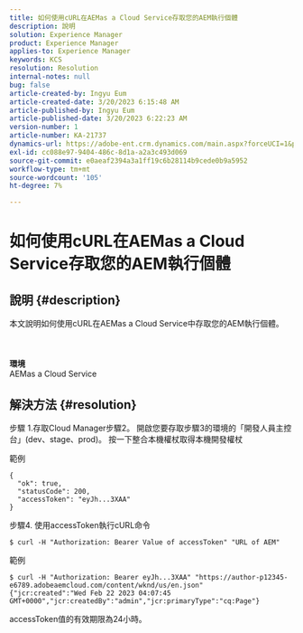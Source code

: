 ```yaml
---
title: 如何使用cURL在AEMas a Cloud Service存取您的AEM執行個體
description: 說明
solution: Experience Manager
product: Experience Manager
applies-to: Experience Manager
keywords: KCS
resolution: Resolution
internal-notes: null
bug: false
article-created-by: Ingyu Eum
article-created-date: 3/20/2023 6:15:48 AM
article-published-by: Ingyu Eum
article-published-date: 3/20/2023 6:22:23 AM
version-number: 1
article-number: KA-21737
dynamics-url: https://adobe-ent.crm.dynamics.com/main.aspx?forceUCI=1&pagetype=entityrecord&etn=knowledgearticle&id=d4301ca4-e6c6-ed11-b597-6045bd006295
exl-id: cc088e97-9404-486c-8d1a-a2a3c493d069
source-git-commit: e0aeaf2394a3a1ff19c6b28114b9cede0b9a5952
workflow-type: tm+mt
source-wordcount: '105'
ht-degree: 7%

---
```


# 如何使用cURL在AEMas a Cloud Service存取您的AEM執行個體

## 說明 {#description}

本文說明如何使用cURL在AEMas a Cloud Service中存取您的AEM執行個體。<br><br> <br><br><b>環境</b>
<br>AEMas a Cloud Service

## 解決方法 {#resolution}


步驟 1.存取Cloud Manager步驟2。 開啟您要存取步驟3的環境的「開發人員主控台」(dev、stage、prod)。 按一下整合本機權杖取得本機開發權杖

範例


```
{
  "ok": true,
  "statusCode": 200,
  "accessToken": "eyJh...3XAA"
}
```


步驟4. 使用accessToken執行cURL命令


```
$ curl -H "Authorization: Bearer Value of accessToken" "URL of AEM"
```


範例


```
$ curl -H "Authorization: Bearer eyJh...3XAA" "https://author-p12345-e6789.adobeaemcloud.com/content/wknd/us/en.json"
{"jcr:created":"Wed Feb 22 2023 04:07:45 GMT+0000","jcr:createdBy":"admin","jcr:primaryType":"cq:Page"}
```


accessToken值的有效期限為24小時。
